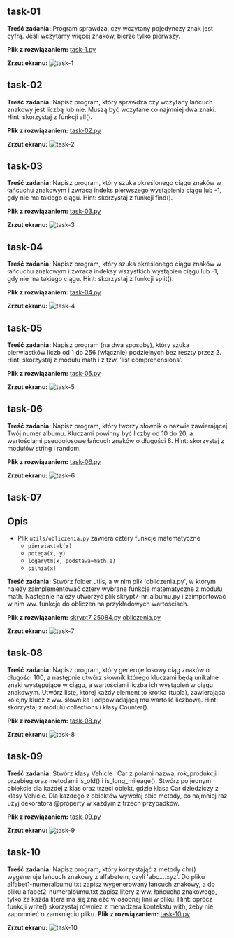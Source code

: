 ## task-01

**Treść zadania:**
Program sprawdza, czy wczytany pojedynczy znak jest cyfrą. Jeśli wczytamy więcej znaków, bierze tylko pierwszy.

**Plik z rozwiązaniem:** [task-1.py](./task-1.py)

**Zrzut ekranu:**
![task-1](./screenshots/task-1.png)

## task-02

**Treść zadania:**
Napisz program, który sprawdza czy wczytany łańcuch znakowy jest liczbą lub nie. Muszą być wczytane co najmniej dwa znaki.
Hint: skorzystaj z funkcji all().

**Plik z rozwiązaniem:** [task-02.py](./task-02.py)

**Zrzut ekranu:**
![task-2](./screenshots/task-02.png)

## task-03

**Treść zadania:**
Napisz program, który szuka określonego ciągu znaków w łańcuchu znakowym i zwraca indeks pierwszego wystąpienia ciągu lub -1, gdy nie ma takiego ciągu.
Hint: skorzystaj z funkcji find().

**Plik z rozwiązaniem:** [task-03.py](./task-03.py)

**Zrzut ekranu:**
![task-3](./screenshots/task-03.png)

## task-04

**Treść zadania:**
Napisz program, który szuka określonego ciągu znaków w łańcuchu znakowym i zwraca indeksy wszystkich wystąpień ciągu lub -1, gdy nie ma takiego ciągu.
Hint: skorzystaj z funkcji split().

**Plik z rozwiązaniem:** [task-04.py](./task-04.py)

**Zrzut ekranu:**
![task-4](./screenshots/task-04.png)

## task-05

**Treść zadania:**
Napisz program (na dwa sposoby), który szuka pierwiastków liczb od 1 do 256 (włącznie) podzielnych bez reszty przez 2.
Hint: skorzystaj z modułu math i z tzw. 'list comprehensions'.

**Plik z rozwiązaniem:** [task-05.py](./task-05.py)

**Zrzut ekranu:**
![task-5](./screenshots/task-05.png)

## task-06

**Treść zadania:**
Napisz program, który tworzy słownik o nazwie zawierającej Twój numer albumu.
Kluczami powinny być liczby od 10 do 20, a wartościami pseudolosowe łańcuch znaków o długości 8.
Hint: skorzystaj z modułów string i random.

**Plik z rozwiązaniem:** [task-06.py](./task-06.py)

**Zrzut ekranu:**
![task-6](./screenshots/task-06.png)

## task-07

## Opis

- Plik `utils/obliczenia.py` zawiera cztery funkcje matematyczne
  - `pierwiastek(x)` 
  - `potega(x, y)`
  - `logarytm(x, podstawa=math.e)`
  - `silnia(x)` 

**Treść zadania:**
Stwórz folder utils, a w nim plik 'obliczenia.py', w którym należy zaimplementować cztery wybrane funkcje matematyczne z modułu math.
Następnie należy utworzyć plik skrypt7-nr_albumu.py i zaimportować w nim ww. funkcje do obliczeń na przykładowych wartościach.

**Plik z rozwiązaniem:** [skrypt7_25084.py](./skrypt7_25084.py) [obliczenia.py](./utils/obliczenia.py)

**Zrzut ekranu:**
![task-7](./screenshots/task-07.png)

## task-08

**Treść zadania:**
Napisz program, który generuje losowy ciąg znaków o długości 100, a następnie utwórz słownik którego kluczami będą unikalne znaki występujące w ciągu, a wartościami liczba ich wystąpień w ciągu znakowym. Utwórz listę, której każdy element to krotka (tupla), zawierająca kolejny klucz z ww. słownika i odpowiadającą mu wartość liczbową.
Hint: skorzystaj z modułu collections i klasy Counter().

**Plik z rozwiązaniem:** [task-08.py](./task-08.py)

**Zrzut ekranu:**
![task-8](./screenshots/task-08.png)

## task-09

**Treść zadania:**
Stwórz klasy Vehicle i Car z polami nazwa, rok_produkcji i przebieg oraz metodami is_old() i is_long_mileage(). Stwórz po jednym obiekcie dla każdej z klas oraz trzeci obiekt, gdzie klasa Car dziedziczy z klasy Vehicle. Dla każdego z obiektów wywołaj obie metody, co najmniej raz użyj dekoratora @property w każdym z trzech przypadków.

**Plik z rozwiązaniem:** [task-09.py](./task-09.py)

**Zrzut ekranu:**
![task-9](./screenshots/task-09.png)

## task-10

**Treść zadania:**
Napisz program, który korzystająć z metody chr() wygeneruje łańcuch znakowy z alfabetem, czyli 'abc....xyz'. Do pliku alfabet1-numeralbumu.txt zapisz wygenerowany łańcuch znakowy, a do pliku alfabet2-numeralbumu.txt zapisz litery z ww. łańcucha znakowego, tylko że każda litera ma się znaleźć w osobnej linii w pliku.
Hint: oprócz funkcji write() skorzystaj również z menadżera kontekstu with, żeby nie zapomnieć o zamknięciu pliku.
**Plik z rozwiązaniem:** [task-10.py](./task-10.py)

**Zrzut ekranu:**
![task-10](./screenshots/task-10.png)